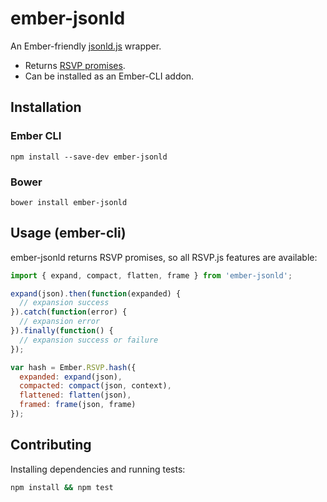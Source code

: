 # ember-jsonld

An Ember-friendly [jsonld.js][jsonld.js] wrapper.

* Returns [RSVP promises][RSVP].
* Can be installed as an Ember-CLI addon.

## Installation

### Ember CLI
`npm install --save-dev ember-jsonld`

### Bower
`bower install ember-jsonld`

## Usage (ember-cli)
ember-jsonld returns RSVP promises, so all RSVP.js features are available:
```js
import { expand, compact, flatten, frame } from 'ember-jsonld';

expand(json).then(function(expanded) {
  // expansion success
}).catch(function(error) {
  // expansion error
}).finally(function() {
  // expansion success or failure
});

var hash = Ember.RSVP.hash({
  expanded: expand(json),
  compacted: compact(json, context),
  flattened: flatten(json),
  framed: frame(json, frame)
});
```

## Contributing
Installing dependencies and running tests:
```sh
npm install && npm test
```

[jsonld.js]: https://github.com/digitalbazaar/jsonld.js
[RSVP]: https://github.com/tildeio/rsvp.js
